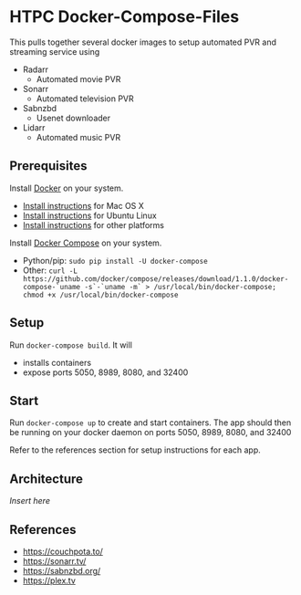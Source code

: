 # HTPC Docker-Compose-Files

This pulls together several docker images to setup automated PVR and streaming service using

- Radarr
  - Automated movie PVR
- Sonarr
  - Automated television PVR
- Sabnzbd
  - Usenet downloader
- Lidarr
  - Automated music PVR

## Prerequisites

Install [Docker](https://www.docker.com/) on your system.

* [Install instructions](https://docs.docker.com/installation/mac/) for Mac OS X
* [Install instructions](https://docs.docker.com/installation/ubuntulinux/) for Ubuntu Linux
* [Install instructions](https://docs.docker.com/installation/) for other platforms

Install [Docker Compose](http://docs.docker.com/compose/) on your system.

* Python/pip: `sudo pip install -U docker-compose`
* Other: ``curl -L https://github.com/docker/compose/releases/download/1.1.0/docker-compose-`uname -s`-`uname -m` > /usr/local/bin/docker-compose; chmod +x /usr/local/bin/docker-compose``

## Setup

Run `docker-compose build`. It will

* installs containers
* expose ports 5050, 8989, 8080, and 32400

## Start

Run `docker-compose up` to create and start containers. The app should then be running on your docker daemon on ports 5050, 8989, 8080, and 32400

Refer to the references section for setup instructions for each app.

## Architecture

*Insert here*

## References

- https://couchpota.to/
- https://sonarr.tv/
- https://sabnzbd.org/
- https://plex.tv
